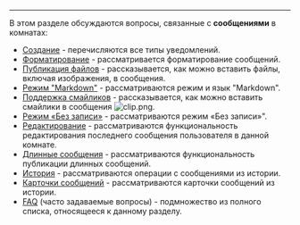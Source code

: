 ***

В этом разделе обсуждаются вопросы, связанные с **сообщениями** в комнатах:

 - [Создание](/articles/ru/messages/creating) - перечисляются все типы уведомлений.
 - [Форматирование](/articles/ru/messages/formatting) - рассматривается форматирование сообщений.
 - [Публикация файлов](/articles/ru/messages/files) - рассказывается, как можно вставить файлы, включая изображения, в сообщения.
 - [Режим "Markdown"](/articles/ru/messages/markdown) - рассматриваются режим и язык "Markdown".
 - [Поддержка смайликов](/articles/ru/messages/emoji-support) - рассказывается, как можно вставить смайлики в сообщения ![clip.png](https://in.kato.im/b5e3bce0249998787fb073c33be480fd10fe7912f2f11125e90d1c792ca9c74d/clip.png).
 - [Режим «Без записи»](/articles/ru/messages/otr) - рассматриваются режим «Без записи»".
 - [Редактирование](/articles/ru/messages/editing) - рассматриваются функциональность редактирования последнего сообщения пользователя в данной комнате.
 - [Длинные сообщения](/articles/ru/messages/long) - рассматриваются функциональность публикации длинных сообщений.
 - [История](/articles/ru/messages/history) - рассматриваются операции с сообщениями из истории.
 - [Карточки сообщений](/articles/ru/messages/message-cards) - рассматриваются карточки сообщений из истории.
 - [FAQ](/articles/ru/messages/faq-messages) (часто задаваемые вопросы) - подмножество из полного списка, относящееся к данному разделу.
